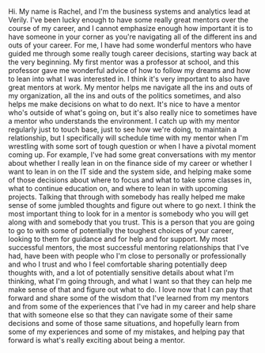 
Hi. My name is Rachel, and I'm the business systems and analytics lead at Verily. I've been lucky enough to have some really great mentors over the course of my career, and I cannot emphasize enough how important it is to have someone in your corner as you're navigating all of the different ins and outs of your career. For me, I have had some wonderful mentors who have guided me through some really tough career decisions, starting way back at the very beginning. My first mentor was a professor at school, and this professor gave me wonderful advice of how to follow my dreams and how to lean into what I was interested in. I think it's very important to also have great mentors at work. My mentor helps me navigate all the ins and outs of my organization, all the ins and outs of the politics sometimes, and also helps me make decisions on what to do next. It's nice to have a mentor who's outside of what's going on, but it's also really nice to sometimes have a mentor who understands the environment. I catch up with my mentor regularly just to touch base, just to see how we're doing, to maintain a relationship, but I specifically will schedule time with my mentor when I'm wrestling with some sort of tough question or when I have a pivotal moment coming up. For example, I've had some great conversations with my mentor about whether I really lean in on the finance side of my career or whether I want to lean in on the IT side and the system side, and helping make some of those decisions about where to focus and what to take some classes in, what to continue education on, and where to lean in with upcoming projects. Talking that through with somebody has really helped me make sense of some jumbled thoughts and figure out where to go next. I think the most important thing to look for in a mentor is somebody who you will get along with and somebody that you trust. This is a person that you are going to go to with some of potentially the toughest choices of your career, looking to them for guidance and for help and for support. My most successful mentors, the most successful mentoring relationships that I've had, have been with people who I'm close to personally or professionally and who I trust and who I feel comfortable sharing potentially deep thoughts with, and a lot of potentially sensitive details about what I'm thinking, what I'm going through, and what I want so that they can help me make sense of that and figure out what to do. I love now that I can pay that forward and share some of the wisdom that I've learned from my mentors and from some of the experiences that I've had in my career and help share that with someone else so that they can navigate some of their same decisions and some of those same situations, and hopefully learn from some of my experiences and some of my mistakes, and helping pay that forward is what's really exciting about being a mentor.